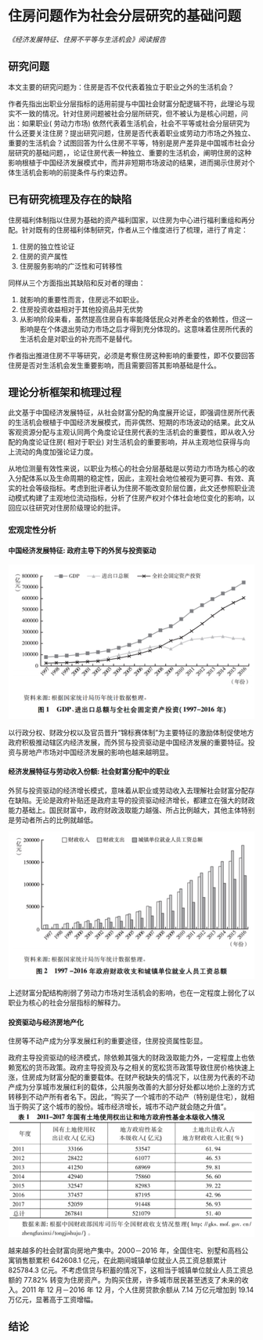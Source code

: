 # 住房问题作为社会分层研究的基础问题
*《经济发展特征、住房不平等与生活机会》阅读报告*

## 研究问题

本文主要的研究问题为：住房是否不仅代表着独立于职业之外的生活机会？

作者先指出出职业分层指标的适用前提与中国社会财富分配逻辑不符，此理论与现实不一致的情况。针对住房问题被社会分层所研究，但不被认为是核心问题，问出：如果职业( 劳动力市场) 依然代表着生活机会，社会不平等或社会分层研究为什么还要关注住房？提出研究问题，住房是否代表着职业或劳动力市场之外独立、重要的生活机会？试图回答为什么住房不平等，特别是房产差异是中国城市社会分层研究的基础问题，，论证住房代表一种独立、重要的生活机会，阐明住房的这种影响根植于中国经济发展模式中，而并非短期市场波动的结果，进而揭示住房对个体生活机会影响的前提条件与约束边界。


## 已有研究梳理及存在的缺陷

住房福利体制指以住房为基础的资产福利国家，以住房为中心进行福利重组和再分配。针对既有的住房福利体制研究，作者从三个维度进行了梳理，进行了肯定：

1. 住房的独立性论证
2. 住房的资产属性
3. 住房服务影响的广泛性和可转移性

同样从三个方面指出其缺陷和反对者的理由：

1. 就影响的重要性而言，住房远不如职业。
2. 住房投资收益相对于其他投资品并无优势
3. 从影响阶段来看，虽然提高住房自有率能降低民众对养老金的依赖性，但这一影响是在个体退出劳动力市场之后才得到充分体现的。这意味着住房所代表的生活机会是对职业的补充而不是替代。

作者指出推进住房不平等研究，必须是考察住房这种影响的重要性，即不仅要回答住房是否对生活机会发生重要影响，而且需要回答其影响基础是什么。

## 理论分析框架和梳理过程

此文基于中国经济发展特征，从社会财富分配的角度展开论证，即强调住房所代表的生活机会根植于中国经济发展模式，而非偶然、短期的市场波动的结果。此文从客观资源分配与主观认同两个角度论证住房代表的生活机会的重要性，即从收入分配的角度论证住房( 相对于职业) 对生活机会的重要影响，并从主观地位获得与向上流动的角度加强论证力度。

从地位测量有效性来说，以职业为核心的社会分层基础是以劳动力市场为核心的收入分配体系以及生命周期的稳定性，因此，主观社会地位被视为更可靠、有效、真实的社会等级指标。考虑到批评者认为住房不能改变阶层位置，此文还参照职业流动模式构建了主观地位流动指标，分析了住房产权对个体社会地位变化的影响，以回应以往研究对住房阶级理论的批评。

### 宏观定性分析

#### 中国经济发展特征: 政府主导下的外贸与投资驱动

![GDP、进出口总额与全社会固定资产投资( 1997－2016 年)](/assets/Screenshot%202020-12-15%20181334.png)

以行政分权、财政分权以及官员晋升“锦标赛体制”为主要特征的激励体制促使地方政府积极推动辖区内经济发展，而外贸与投资驱动是中国经济发展的重要特征。投资与房地产市场对中国经济发展的影响也越来越明显。

#### 经济发展特征与劳动收入份额: 社会财富分配中的职业

外贸与投资驱动的经济增长模式，意味着从职业或劳动收入去理解社会财富分配存在缺陷。无论是政府补贴还是政府主导的投资驱动经济增长，都建立在强大的财政能力基础上。国民财富中，政府财政汲取能力越强、所占比例越大，其他主体特别是劳动者所占的比例就越低。

![1997 －2016 年政府财政收支和城镇单位就业人员工资总额](/assets/Screenshot%202020-12-15%20181648.png)

上述财富分配结构削弱了劳动力市场对生活机会的影响，也在一定程度上弱化了以职业为核心的社会分层指标的解释力。

#### 投资驱动与经济房地产化

住房等不动产成为分享发展红利的重要途径，住房投资属性彰显。

政府主导投资驱动的经济模式，除依赖其强大的财政汲取能力外，一定程度上也依赖宽松的货币政策。政府主导投资及与之相关的宽松货币政策导致住房价格快速上涨，住房成为财富分配的重要载体。在财产税缺失的情况下，以住房为代表的不动产成为分享城市发展红利的载体，公共服务改善的大部分好处都以地价上涨的方式转移到不动产所有者名下。因此，“购买了一个城市的不动产（特别是住宅），就相当于购买了这个城市的股份。城市经济增长，城市不动产就会随之升值”。![Screenshot 2020-12-22 164450](/assets/Screenshot%202020-12-22%20164450.png)

越来越多的社会财富向房地产集中。2000－2016 年，全国住宅、别墅和高档公寓销售额累积 642608.1 亿元，在此期间城镇单位就业人员工资总额累计825784.3 亿元。不考虑信贷与积蓄的情况下，这相当于城镇单位就业人员工资总额的 77.82% 转变为住房资产。为购买住房，许多城市居民甚至透支了未来的收入。2011 年 12 月－2016 年 12 月，个人住房贷款余额从 7.14 万亿元增加到 19.14 万亿元，显著高于工资增幅。

## 结论